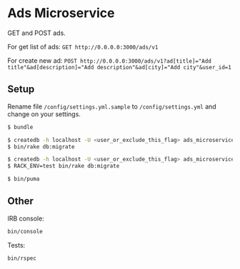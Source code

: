 # Ads Microservice
GET and POST ads.

For get list of ads:
```GET http://0.0.0.0:3000/ads/v1```

For create new ad:
```POST http://0.0.0.0:3000/ads/v1?ad[title]="Add title"&ad[description]="Add description"&ad[city]="Add city"&user_id=1```

## Setup

Rename file `/config/settings.yml.sample` to `/config/settings.yml` and change on your settings.

```bash
$ bundle

$ createdb -h localhost -U <user_or_exclude_this_flag> ads_microservice_development
$ bin/rake db:migrate

$ createdb -h localhost -U <user_or_exclude_this_flag> ads_microservice_test
$ RACK_ENV=test bin/rake db:migrate

$ bin/puma
```


## Other
IRB console:
```bash
bin/console
```


Tests:
```bash
bin/rspec
```
